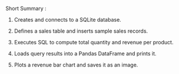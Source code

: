 Short Summary :

1. Creates and connects to a SQLite database.


2. Defines a sales table and inserts sample sales records.


3. Executes SQL to compute total quantity and revenue per product.


4. Loads query results into a Pandas DataFrame and prints it.


5. Plots a revenue bar chart and saves it as an image.
